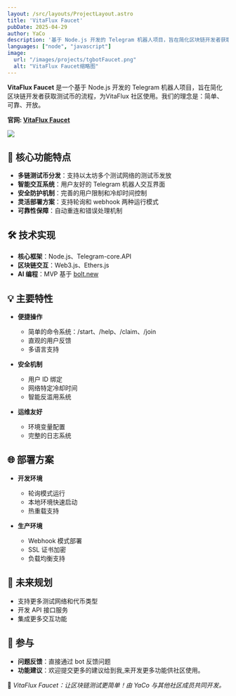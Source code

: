 ```yaml
---
layout: /src/layouts/ProjectLayout.astro
title: 'VitaFlux Faucet'
pubDate: 2025-04-29
author: YaCo
description: '基于 Node.js 开发的 Telegram 机器人项目，旨在简化区块链开发者获取测试币的流程。'
languages: ["node", "javascript"]
image:
  url: "/images/projects/tgbotFaucet.png"
  alt: "VitaFlux Faucet缩略图"
---
```


**VitaFlux Faucet** 是一个基于 Node.js 开发的 Telegram 机器人项目，旨在简化区块链开发者获取测试币的流程，为VitaFlux 社区使用。我们的理念是：简单、可靠、开放。

**官网: [VitaFlux Faucet](https://t.me/VitaFlux_Faucet_bot)**

![](/images/projects/tgbotfauceturl.png)

## 🌊 核心功能特点

- **多链测试币分发**：支持以太坊多个测试网络的测试币发放
- **智能交互系统**：用户友好的 Telegram 机器人交互界面
- **安全防护机制**：完善的用户限制和冷却时间控制
- **灵活部署方案**：支持轮询和 webhook 两种运行模式
- **可靠性保障**：自动重连和错误处理机制

## 🛠️ 技术实现

- **核心框架**：Node.js、Telegram-core.API
- **区块链交互**：Web3.js、Ethers.js
- **AI 编程**：MVP 基于 [bolt.new](https://bolt.new)

## 💡 主要特性

- **便捷操作**
  - 简单的命令系统：/start、/help、/claim、/join
  - 直观的用户反馈
  - 多语言支持

- **安全机制**
  - 用户 ID 绑定
  - 网络特定冷却时间
  - 智能反滥用系统

- **运维友好**
  - 环境变量配置
  - 完整的日志系统

## 🌐 部署方案

- **开发环境**
  - 轮询模式运行
  - 本地环境快速启动
  - 热重载支持

- **生产环境**
  - Webhook 模式部署
  - SSL 证书加密
  - 负载均衡支持

## 🚀 未来规划
- 支持更多测试网络和代币类型
- 开发 API 接口服务
- 集成更多交互功能

## 🤝 参与
- **问题反馈**：直接通过 bot 反馈问题
- **功能建议**：欢迎提交更多的建议给到我,来开发更多功能供社区使用。

🚀 *VitaFlux Faucet：让区块链测试更简单！由 YaCo 与其他社区成员共同开发。*